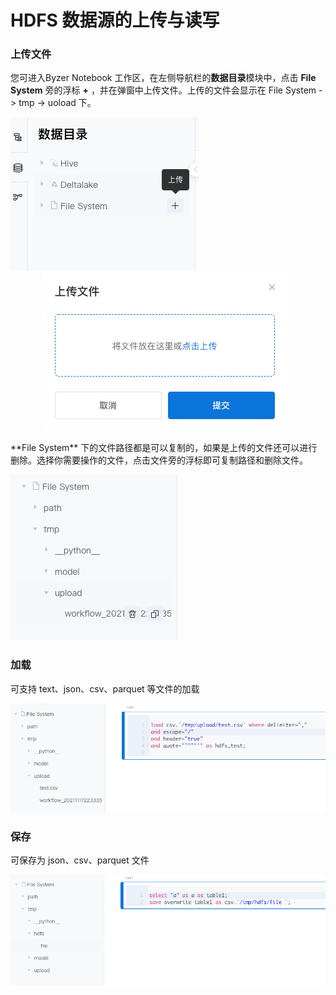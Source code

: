 # HDFS 数据源的上传与读写
### 上传文件
您可进入Byzer Notebook 工作区，在左侧导航栏的**数据目录**模块中，点击 **File System** 旁的浮标 **+** ，并在弹窗中上传文件。上传的文件会显示在 File System -> tmp -> uoload 下。

<p>
  <img src="/byzer-notebook/zh-cn/datasource/images/hdfs-upload.png">
  <img style="margin-left: 50px;" src="/byzer-notebook/zh-cn/datasource/images/hdfs-upload1.png">
</p>
**File System** 下的文件路径都是可以复制的，如果是上传的文件还可以进行删除。选择你需要操作的文件，点击文件旁的浮标即可复制路径和删除文件。

<p><img src="/byzer-notebook/zh-cn/datasource/images/file-btns.png"></p>


### 加载
可支持 text、json、csv、parquet 等文件的加载
<p><img src="/byzer-notebook/zh-cn/datasource/images/hdfs-load.png"></p>

### 保存
可保存为 json、csv、parquet 文件
<p><img src="/byzer-notebook/zh-cn/datasource/images/hdfs-save.png"></p>

